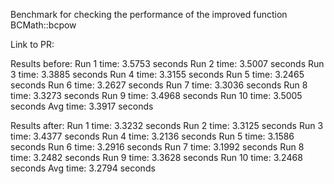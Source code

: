 Benchmark for checking the performance of the improved function BCMath::bcpow

Link to PR:

Results before:
Run  1 time: 3.5753 seconds
Run  2 time: 3.5007 seconds
Run  3 time: 3.3885 seconds
Run  4 time: 3.3155 seconds
Run  5 time: 3.2465 seconds
Run  6 time: 3.2627 seconds
Run  7 time: 3.3036 seconds
Run  8 time: 3.3273 seconds
Run  9 time: 3.4968 seconds
Run 10 time: 3.5005 seconds
Avg time:    3.3917 seconds

Results after:
Run  1 time: 3.3232 seconds
Run  2 time: 3.3125 seconds
Run  3 time: 3.4377 seconds
Run  4 time: 3.2136 seconds
Run  5 time: 3.1586 seconds
Run  6 time: 3.2916 seconds
Run  7  time: 3.1992 seconds
Run  8 time: 3.2482 seconds
Run  9 time: 3.3628 seconds
Run 10 time: 3.2468 seconds
Avg time:    3.2794 seconds
